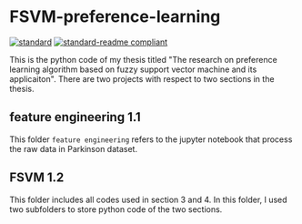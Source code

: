 # FSVM-preference-learning

[![standard](https://img.shields.io/badge/feature%20engineering-1.1-blue)](https://github.com/liao-zq/FSVM-preference-learning/tree/master/feature_engineering)
[![standard-readme compliant](https://img.shields.io/badge/FSVM-1.2-yellowgreen)](https://github.com/liao-zq/FSVM-preference-learning/tree/master/FSVM)

This is the python code of my thesis titled "The research on preference learning algorithm based on fuzzy support vector machine and its applicaiton". There are two projects with respect to two sections in the thesis.

## feature engineering 1.1

This folder `feature engineering` refers to the jupyter notebook that process the raw data in Parkinson dataset. 

## FSVM 1.2

This folder includes all codes used in section 3 and 4. In this folder, I used two subfolders to store python code of the two sections.
